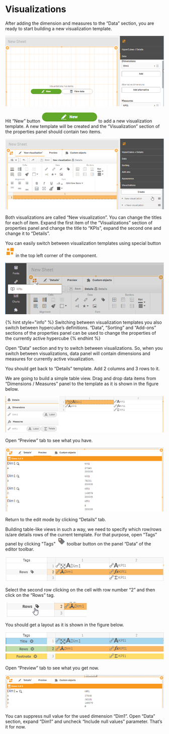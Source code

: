 # Visualizations

After adding the dimension and measures to the “Data” section, you are ready to start building a new visualization template.

![](../.gitbook/assets/tutorial25.png)

Hit “New” button ![](../.gitbook/assets/image%20%2876%29.png)  to add a new visualization template. A new template will be created and the “Visualization” section of the properties panel should contain two items.

![](../.gitbook/assets/tutorial26.png)

Both visualizations are called “New visualization”. You can change the titles for each of item. Expand the first item of the “Visualizations” section of properties panel and change the title to “KPIs”, expand the second one and change it to “Details”.

You can easily switch between visualization templates using special button  ![](../.gitbook/assets/image%20%28120%29.png)in the top left corner of the component.

![](../.gitbook/assets/tutorial27.png)

{% hint style="info" %}
Switching between visualization templates you also switch between hypercube’s definitions. “Data”, “Sorting” and “Add-ons” sections of the properties panel can be used to change the properties of the currently active hypercube
{% endhint %}

Open “Data” section and try to switch between visualizations. So, when you switch between visualizations, data panel will contain dimensions and measures for currently active visualization.

You should get back to “Details” template. Add 2 columns and 3 rows to it. 

We are going to build a simple table view. Drag and drop data items from “Dimensions / Measures” panel to the template as it is shown in the figure below.

![](../.gitbook/assets/tutorial28.png)

Open “Preview” tab to see what you have.

![](../.gitbook/assets/tutorial29.png)

Return to the edit mode by clicking “Details” tab. 

Building table-like views in such a way, we need to specify which row/rows is/are details rows of the current template. For that purpose, open “Tags” panel by clicking "Tags" ![](../.gitbook/assets/image%20%2824%29.png)  toolbar button on the panel “Data” of the editor toolbar. 

![](../.gitbook/assets/tutorial30.png)

Select the second row clicking on the cell with row number “2” and then click on the “Rows” tag.

![](../.gitbook/assets/tutorial31.png)

You should get a layout as it is shown in the figure below.

![](../.gitbook/assets/tutorial32.png)

Open “Preview” tab to see what you get now.

![](../.gitbook/assets/tutorial33.png)

You can suppress null value for the used dimension “Dim1”. Open “Data” section, expand “Dim1” and uncheck “Include null values” parameter. That’s it for now.





